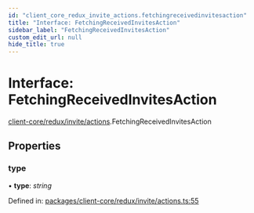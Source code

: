 ```yaml
---
id: "client_core_redux_invite_actions.fetchingreceivedinvitesaction"
title: "Interface: FetchingReceivedInvitesAction"
sidebar_label: "FetchingReceivedInvitesAction"
custom_edit_url: null
hide_title: true
---
```


# Interface: FetchingReceivedInvitesAction

[client-core/redux/invite/actions](../modules/client_core_redux_invite_actions.md).FetchingReceivedInvitesAction

## Properties

### type

• **type**: *string*

Defined in: [packages/client-core/redux/invite/actions.ts:55](https://github.com/xr3ngine/xr3ngine/blob/5c3dcaef1/packages/client-core/redux/invite/actions.ts#L55)
